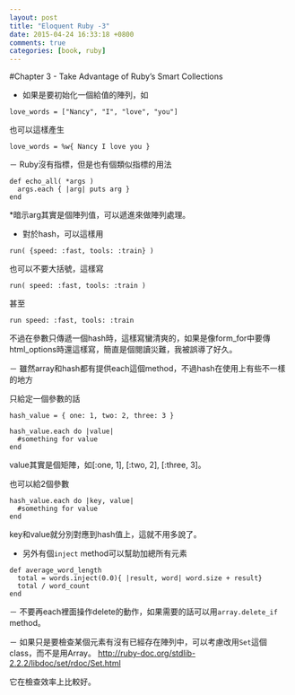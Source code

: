 ```yaml
---
layout: post
title: "Eloquent Ruby -3"
date: 2015-04-24 16:33:18 +0800
comments: true
categories: [book, ruby]
---
```


#Chapter 3 - Take Advantage of Ruby’s Smart Collections

- 如果是要初始化一個給值的陣列，如

```
love_words = ["Nancy", "I", "love", "you"]
```

也可以這樣產生
```
love_words = %w{ Nancy I love you }
```

－ Ruby沒有指標，但是也有個類似指標的用法

```
def echo_all( *args )
  args.each { |arg| puts arg }
end
```

*暗示arg其實是個陣列值，可以遞進來做陣列處理。

- 對於hash，可以這樣用

```
run( {speed: :fast, tools: :train} )
```

也可以不要大括號，這樣寫

```
run( speed: :fast, tools: :train )
```

甚至

```
run speed: :fast, tools: :train
```

不過在參數只傳遞一個hash時，這樣寫蠻清爽的，如果是像form_for中要傳html_options時還這樣寫，簡直是個閱讀災難，我被誤導了好久。


－ 雖然array和hash都有提供each這個method，不過hash在使用上有些不一樣的地方

只給定一個參數的話
```
hash_value = { one: 1, two: 2, three: 3 }

hash_value.each do |value|
  #something for value
end
```

value其實是個矩陣，如[:one, 1], [:two, 2], [:three, 3]。

也可以給2個參數

```
hash_value.each do |key, value|
  #something for value
end
```
key和value就分別對應到hash值上，這就不用多說了。

- 另外有個`inject` method可以幫助加總所有元素

```
def average_word_length
  total = words.inject(0.0){ |result, word| word.size + result}
  total / word_count
end
```

－ 不要再each裡面操作delete的動作，如果需要的話可以用`array.delete_if` method。

－ 如果只是要檢查某個元素有沒有已經存在陣列中，可以考慮改用`Set`這個class，而不是用Array。
http://ruby-doc.org/stdlib-2.2.2/libdoc/set/rdoc/Set.html

它在檢查效率上比較好。
